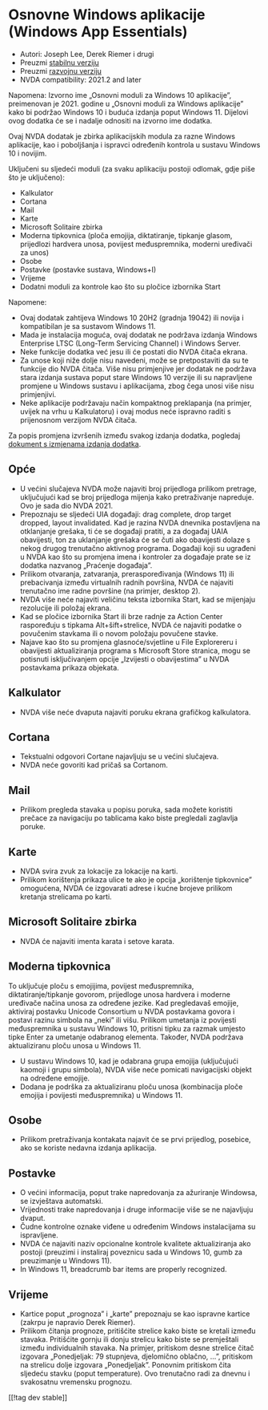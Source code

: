 # Osnovne Windows aplikacije (Windows App Essentials) #

* Autori: Joseph Lee, Derek Riemer i drugi
* Preuzmi [stabilnu verziju][1]
* Preuzmi [razvojnu verziju][2]
* NVDA compatibility: 2021.2 and later

Napomena: Izvorno ime „Osnovni moduli za Windows 10 aplikacije”, preimenovan
je 2021. godine u „Osnovni moduli za Windows aplikacije” kako bi podržao
Windows 10 i buduća izdanja poput Windows 11. Dijelovi ovog dodatka će se i
nadalje odnositi na izvorno ime dodatka.

Ovaj NVDA dodatak je zbirka aplikacijskih modula za razne Windows
aplikacije, kao i poboljšanja i ispravci određenih kontrola u sustavu
Windows 10 i novijim.

Uključeni su sljedeći moduli (za svaku aplikaciju postoji odlomak, gdje piše
što je uključeno):

* Kalkulator
* Cortana
* Mail
* Karte
* Microsoft Solitaire zbirka
* Moderna tipkovnica (ploča emojija, diktatiranje, tipkanje glasom,
  prijedlozi hardvera unosa, povijest međuspremnika, moderni uređivači za
  unos)
* Osobe
* Postavke (postavke sustava, Windows+I)
* Vrijeme
* Dodatni moduli za kontrole kao što su pločice izbornika Start

Napomene:

* Ovaj dodatak zahtijeva Windows 10 20H2 (gradnja 19042) ili novija i
  kompatibilan je sa sustavom Windows 11.
* Mada je instalacija moguća, ovaj dodatak ne podržava izdanja Windows
  Enterprise LTSC (Long-Term Servicing Channel) i Windows Server.
* Neke funkcije dodatka već jesu ili će postati dio NVDA čitača ekrana.
* Za unose koji niže dolje nisu navedeni, može se pretpostaviti da su te
  funkcije dio NVDA čitača. Više nisu primjenjive jer dodatak ne podržava
  stara izdanja sustava poput stare Windows 10 verzije ili su napravljene
  promjene u Windows sustavu i aplikacijama, zbog čega unosi više nisu
  primjenjivi.
* Neke aplikacije podržavaju način kompaktnog preklapanja (na primjer,
  uvijek na vrhu u Kalkulatoru) i ovaj modus neće ispravno raditi s
  prijenosnom verzijom NVDA čitača.

Za popis promjena izvršenih između svakog izdanja dodatka, pogledaj
[dokument s izmjenama izdanja dodatka][3].

## Opće

* U većini slučajeva NVDA može najaviti broj prijedloga prilikom pretrage,
  uključujući kad se broj prijedloga mijenja kako pretraživanje
  napreduje. Ovo je sada dio NVDA 2021.
* Prepoznaju se sljedeći UIA događaji: drag complete, drop target dropped,
  layout invalidated. Kad je razina NVDA dnevnika postavljena na otklanjanje
  grešaka, ti će se događaji pratiti, a za događaj UAIA obavijesti, ton za
  uklanjanje grešaka će se čuti ako obavijesti dolaze s nekog drugog
  trenutačno aktivnog programa. Događaji koji su ugrađeni u NVDA kao što su
  promjena imena i kontroler za događaje prate se iz dodatka nazvanog
  „Praćenje događaja”.
* Prilikom otvaranja, zatvaranja, preraspoređivanja (Windows 11) ili
  prebacivanja između virtualnih radnih površina, NVDA će najaviti
  trenutačno ime radne površine (na primjer, desktop 2).
* NVDA više neće najaviti veličinu teksta izbornika Start, kad se mijenjaju
  rezolucije ili položaj ekrana.
* Kad se pločice izbornika Start ili brze radnje za Action Center
  raspoređuju s tipkama Alt+šift+strelice, NVDA će najaviti podatke o
  povučenim stavkama ili o novom položaju povučene stavke.
* Najave kao što su promjena glasnoće/svjetline u File Explorereru i
  obavijesti aktualiziranja programa s Microsoft Store stranica, mogu se
  potisnuti isključivanjem opcije „Izvijesti o obavijestima” u NVDA
  postavkama prikaza objekata.

## Kalkulator

* NVDA više neće dvaputa najaviti poruku ekrana grafičkog kalkulatora.

## Cortana

* Tekstualni odgovori Cortane najavljuju se u većini slučajeva.
* NVDA neće govoriti kad pričaš sa Cortanom.

## Mail

* Prilikom pregleda stavaka u popisu poruka, sada možete koristiti prečace
  za navigaciju po tablicama kako biste pregledali zaglavlja poruke.

## Karte

* NVDA svira zvuk za lokacije za lokacije na karti.
* Prilikom korištenja prikaza ulice te ako je opcija „korištenje tipkovnice”
  omogućena, NVDA će izgovarati adrese i kućne brojeve prilikom kretanja
  strelicama po karti.

## Microsoft Solitaire zbirka

* NVDA će najaviti imenta karata i setove karata.

## Moderna tipkovnica

To uključuje ploču s emojijima, povijest međuspremnika,
diktatiranje/tipkanje govorom, prijedloge unosa hardvera i moderne uređivače
načina unosa za određene jezike. Kad pregledavaš emojije, aktiviraj postavku
Unicode Consortium u NVDA postavkama govora i postavi razinu simbola na
„neki” ili višu. Prilikom umetanja iz povijesti međuspremnika u sustavu
Windows 10, pritisni tipku za razmak umjesto tipke Enter za umetanje
odabranog elementa. Također, NVDA podržava aktualiziranu ploču unosa u
Windows 11.

* U sustavu Windows 10, kad je odabrana grupa emojija (uključujući kaomoji i
  grupu simbola), NVDA više neće pomicati navigacijski objekt na određene
  emojije.
* Dodana je podrška za aktualiziranu ploču unosa (kombinacija ploče emojija
  i povijesti međuspremnika) u Windows 11.

## Osobe

* Prilikom pretraživanja kontakata najavit će se prvi prijedlog, posebice,
  ako se koriste nedavna izdanja aplikacija.

## Postavke

* O većini informacija, poput trake napredovanja za ažuriranje Windowsa, se
  izvještava automatski.
* Vrijednosti trake napredovanja i druge informacije više se ne najavljuju
  dvaput.
* Čudne kontrolne oznake viđene u određenim Windows instalacijama su
  ispravljene.
* NVDA će najaviti naziv opcionalne kontrole kvalitete aktualiziranja ako
  postoji (preuzimi i instaliraj poveznicu sada u Windows 10, gumb za
  preuzimanje u Windows 11).
* In Windows 11, breadcrumb bar items are properly recognized.

## Vrijeme

* Kartice poput „prognoza” i „karte” prepoznaju se kao ispravne kartice
  (zakrpu je napravio Derek Riemer).
* Prilikom čitanja prognoze, pritišćite strelice kako biste se kretali
  između stavaka. Pritišćite gornju ili donju strelicu kako biste se
  premještali između individualnih stavaka. Na primjer, pritiskom desne
  strelice čitač izgovara „Ponedjeljak: 79 stupnjeva, djelomično oblačno,
  …”, pritiskom na strelicu dolje izgovara „Ponedjeljak”. Ponovnim pritiskom
  čita sljedeću stavku (poput temperature). Ovo trenutačno radi za dnevnu i
  svakosatnu vremensku prognozu.

[[!tag dev stable]]

[1]: https://addons.nvda-project.org/files/get.php?file=w10

[2]: https://addons.nvda-project.org/files/get.php?file=w10-dev

[3]: https://github.com/josephsl/wintenapps/wiki/w10changelog
